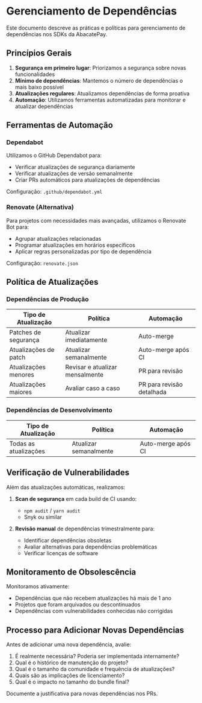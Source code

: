 # Gerenciamento de Dependências

Este documento descreve as práticas e políticas para gerenciamento de dependências nos SDKs da AbacatePay.

## Princípios Gerais

1. **Segurança em primeiro lugar**: Priorizamos a segurança sobre novas funcionalidades
2. **Mínimo de dependências**: Mantemos o número de dependências o mais baixo possível
3. **Atualizações regulares**: Atualizamos dependências de forma proativa
4. **Automação**: Utilizamos ferramentas automatizadas para monitorar e atualizar dependências

## Ferramentas de Automação

### Dependabot

Utilizamos o GitHub Dependabot para:
- Verificar atualizações de segurança diariamente
- Verificar atualizações de versão semanalmente
- Criar PRs automáticos para atualizações de dependências

Configuração: `.github/dependabot.yml`

### Renovate (Alternativa)

Para projetos com necessidades mais avançadas, utilizamos o Renovate Bot para:
- Agrupar atualizações relacionadas
- Programar atualizações em horários específicos
- Aplicar regras personalizadas por tipo de dependência

Configuração: `renovate.json`

## Política de Atualizações

### Dependências de Produção

| Tipo de Atualização | Política | Automação |
|---------------------|----------|-----------|
| Patches de segurança | Atualizar imediatamente | Auto-merge |
| Atualizações de patch | Atualizar semanalmente | Auto-merge após CI |
| Atualizações menores | Revisar e atualizar mensalmente | PR para revisão |
| Atualizações maiores | Avaliar caso a caso | PR para revisão detalhada |

### Dependências de Desenvolvimento

| Tipo de Atualização | Política | Automação |
|---------------------|----------|-----------|
| Todas as atualizações | Atualizar semanalmente | Auto-merge após CI |

## Verificação de Vulnerabilidades

Além das atualizações automáticas, realizamos:

1. **Scan de segurança** em cada build de CI usando:
   - `npm audit` / `yarn audit`
   - Snyk ou similar

2. **Revisão manual** de dependências trimestralmente para:
   - Identificar dependências obsoletas
   - Avaliar alternativas para dependências problemáticas
   - Verificar licenças de software

## Monitoramento de Obsolescência

Monitoramos ativamente:

- Dependências que não recebem atualizações há mais de 1 ano
- Projetos que foram arquivados ou descontinuados
- Dependências com vulnerabilidades conhecidas não corrigidas

## Processo para Adicionar Novas Dependências

Antes de adicionar uma nova dependência, avalie:

1. É realmente necessária? Poderia ser implementada internamente?
2. Qual é o histórico de manutenção do projeto?
3. Qual é o tamanho da comunidade e frequência de atualizações?
4. Quais são as implicações de licenciamento?
5. Qual é o impacto no tamanho do bundle final?

Documente a justificativa para novas dependências nos PRs. 